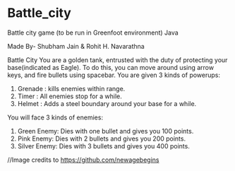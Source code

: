 # Battle_city
Battle city game (to be run in Greenfoot environment) Java

Made By-
Shubham Jain & Rohit H. Navarathna

Battle City 
You are a golden tank, entrusted with the duty of protecting your base(indicated as Eagle).
To do this, you can move around using arrow keys, and fire bullets using spacebar.
You are given 3 kinds of powerups:
1) Grenade : kills enemies within range.
2) Timer : All enemies stop for a while.
3) Helmet : Adds a steel boundary around your base for a while.

You will face 3 kinds of enemies:
1) Green Enemy: Dies with one bullet and gives you 100 points.
2) Pink Enemy: Dies with 2 bullets and gives you 200 points.
3) Silver Enemy: Dies with 3 bullets and gives you 400 points.

//Image credits to https://github.com/newagebegins
